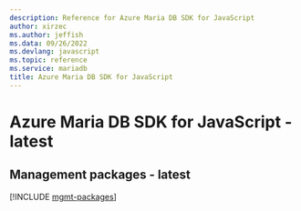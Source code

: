 ```yaml
---
description: Reference for Azure Maria DB SDK for JavaScript
author: xirzec
ms.author: jeffish
ms.data: 09/26/2022
ms.devlang: javascript
ms.topic: reference
ms.service: mariadb
title: Azure Maria DB SDK for JavaScript
---
```

# Azure Maria DB SDK for JavaScript - latest

## Management packages - latest
[!INCLUDE [mgmt-packages](maria-db-mgmt-index.md)]